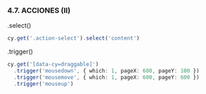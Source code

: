 ### 4.7. ACCIONES (II)

.select()
```typescript
cy.get('.action-select').select('content')
```
.trigger()
```typescript
cy.get('[data-cy=draggable]')
  .trigger('mousedown', { which: 1, pageX: 600, pageY: 100 })
  .trigger('mousemove', { which: 1, pageX: 600, pageY: 600 })
  .trigger('mouseup')
```
